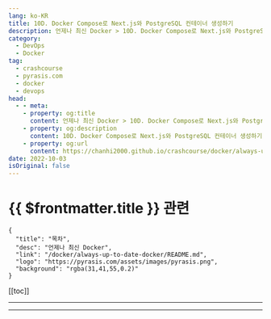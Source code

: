 ```yaml
---
lang: ko-KR
title: 10D. Docker Compose로 Next.js와 PostgreSQL 컨테이너 생성하기
description: 언제나 최신 Docker > 10D. Docker Compose로 Next.js와 PostgreSQL 컨테이너 생성하기
category: 
  - DevOps
  - Docker
tag: 
  - crashcourse
  - pyrasis.com
  - docker
  - devops
head:
  - - meta:
    - property: og:title
      content: 언제나 최신 Docker > 10D. Docker Compose로 Next.js와 PostgreSQL 컨테이너 생성하기
    - property: og:description
      content: 10D. Docker Compose로 Next.js와 PostgreSQL 컨테이너 생성하기
    - property: og:url
      content: https://chanhi2000.github.io/crashcourse/docker/always-up-to-date-docker/10D.html
date: 2022-10-03
isOriginal: false
---
```


# {{ $frontmatter.title }} 관련

```component VPCard
{
  "title": "목차",
  "desc": "언제나 최신 Docker",
  "link": "/docker/always-up-to-date-docker/README.md",
  "logo": "https://pyrasis.com/assets/images/pyrasis.png",
  "background": "rgba(31,41,55,0.2)"
}
```

[[toc]]

---

<SiteInfo
  name="10장 - 4. Docker Compose로 Next.js와 PostgreSQL 컨테이너 생성하기"
  desc="언제나 최신 Docker"
  url="https://pyrasis.com/jHLsAlwaysUpToDateDocker/Unit10/04"
  logo="https://pyrasis.com/assets/images/pyrasis.png"
  preview="https://pyrasis.com/assets/images/jHLsAlwaysUpToDateDocker/Unit10/1.png"/>

<!-- TODO: 작성 -->

---

<TagLinks />